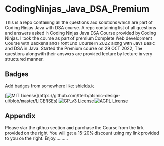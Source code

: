 # CodingNinjas_Java_DSA_Premium
This is a repo containing all the questions and solutions which are part of Coding Ninjas Java with DSA course.
A repo  containing list of all questions and answers asked in Coding Ninjas Java DSA Course provided by Coding Ninjas.
I took the course as part of premium Complete Web development Course with Backend and Front End Course in 2022 along with Java Basic and DSA in Java.
Started the Premium course on 29 OCT 2022, The questions alongwith their answers are provided lecture by lecture in very structured manner.




## Badges

Add badges from somewhere like: [shields.io](https://shields.io/)

[![MIT License](https://img.shields.io/apm/l/atomic-design-ui.svg?)](https://github.com/tterb/atomic-design-ui/blob/master/LICENSEs)
[![GPLv3 License](https://img.shields.io/badge/License-GPL%20v3-yellow.svg)](https://opensource.org/licenses/)
[![AGPL License](https://img.shields.io/badge/license-AGPL-blue.svg)](http://www.gnu.org/licenses/agpl-3.0)


## Appendix

Please star the github section and purchase the  Course from the link provided on the right.
You will get a 15-20% discount using my link provided to you on the right.
Enjoy..........


